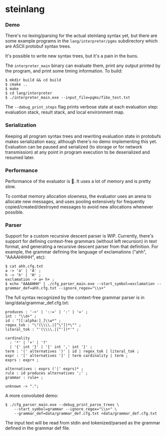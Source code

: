 # steinlang

### Demo

There's no lexing/parsing for the actual steinlang syntax yet, but there are some example programs in the `lang/interpreter/pgms` subdirectory which are ASCII protobuf syntax trees.

It's possible to write new syntax trees, but it's a pain in the buns.

The `interpreter_main` binary can evaluate them, print any output printed by the program, and print some timing information.
To build:
```
$ mkdir build && cd build
$ cmake ..
$ make
$ cd lang/interpreter
$ ./interpreter_main.exe --input_file=pgms/fibo_test.txt
```

The `--debug_print_steps` flag prints verbose state at each evaluation step: evaluation stack, result stack, and local environment map.

### Serialization

Keeping all program syntax trees and rewriting evaluation state in protobufs makes serialization easy, although there's no demo implementing this yet. Evaluation can be paused and serialized (to storage or for network transmission) at any point in program execution to be deserialized and resumed later.

### Performance

Performance of the evaluator is :shit:. It uses a lot of memory and is pretty slow.

To combat memory allocation slowness, the evaluator uses an arena to allocate new messages, and uses pooling extensively for frequently copied/created/destroyed messages to avoid new allocations whenever possible.

### Parser

Support for a custom recursive descent parser is WIP.
Currently, there's support for defining context-free grammars (without left recursion) in text format, and generating a recursive descent parser from that definition.
For example, the grammar defining the language of exclamations ("ahh", "AAAAHHHH", etc):
```
$ cat ahh.cfg.txt
a -> 'a' | 'A' ;
h -> 'h' | 'H' ;
exclamation -> a+ h+ ;
$ echo "AAAAHHH" | ./cfg_parser_main.exe --start_symbol=exclamation --grammar_def=ahh.cfg.txt --ignore_regex="\\s+"
```

The full syntax recognized by the context-free grammar parser is in lang/data/grammar_def.cfg.txt:
```
produces : '->' | '::=' | ':' | '=' ;
int : "\\d+" ;
id : "[[:alpha:]_]\\w*" ;
regex_tok : "\"(\\\\.|[^\"])*\"" ;
literal_tok : "'(\\\\.|[^'])*'" ;

cardinality 
  : '*' | '+' | '?'
  | '{' int '}' | '{' int ',' int '}' ;
term : '(' alternatives ')' | id | regex_tok | literal_tok ;
expr : '[' alternatives ']' | term cardinality | term ;
exprs : expr+ ;

alternatives : exprs ('|' exprs)* ;
rule : id produces alternatives ';' ;
grammar : rule+ ;

unknown -> ".";
```

A more convoluted demo:
```
$ ./cfg_parser_main.exe --debug_print_parse_trees \
    --start_symbol=grammar --ignore_regex="\\s+" \
    --grammar_def=data/grammar_def.cfg.txt <data/grammar_def.cfg.txt
```
The input text will be read from stdin and tokenized/parsed as the grammar defined in the grammar def file.
